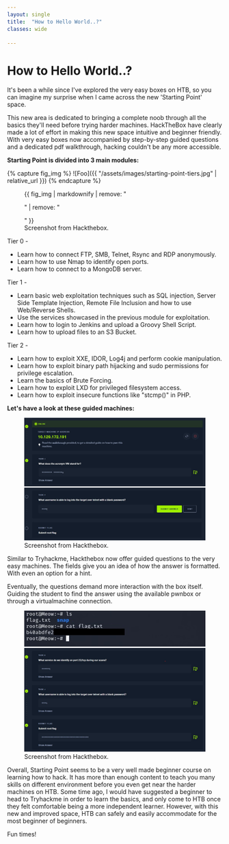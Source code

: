 ```yaml
---
layout: single
title:  "How to Hello World..?"
classes: wide

---
```


# How to Hello World..?


It's been a while since I've explored the very easy boxes on HTB, so you can imagine my surprise when I came across the new 'Starting Point' space.

This new area is dedicated to bringing a complete noob through all the basics they'll need before trying harder machines. 
HackTheBox have clearly made a lot of effort in making this new space intuitive and beginner friendly. With very easy boxes now accompanied by step-by-step guided questions and a dedicated pdf walkthrough, hacking couldn't be any more accessible.

**Starting Point is divided into 3 main modules:**

{% capture fig_img %}
![Foo]({{ "/assets/images/starting-point-tiers.jpg" | relative_url }})
{% endcapture %}

<figure>
  {{ fig_img | markdownify | remove: "<p>" | remove: "</p>" }}
  <figcaption>Screenshot from Hackthebox.</figcaption>
</figure>

Tier 0 - 
* Learn how to connect FTP, SMB, Telnet, Rsync and RDP anonymously.
* Learn how to use Nmap to identify open ports.
* Learn how to connect to a MongoDB server.

Tier 1 - 
* Learn basic web exploitation techniques such as SQL injection, Server Side Template Injection, Remote File Inclusion and how to use Web/Reverse Shells.
* Use the services showcased in the previous module for exploitation.
* Learn how to login to Jenkins and upload a Groovy Shell Script.
* Learn how to upload files to an S3 Bucket.

Tier 2 -
* Learn how to exploit XXE, IDOR, Log4j and perform cookie manipulation.
* Learn how to exploit binary path hijacking and sudo permissions for privilege escalation.
* Learn the basics of Brute Forcing.
* Learn how to exploit LXD for privileged filesystem access.
* Learn how to exploit insecure functions like "stcmp()" in PHP.

**Let's have a look at these guided machines:**

<figure class="half">
    <a href="/assets/images/guided-questions.jpg"><img src="/assets/images/guided-questions.jpg"></a>
    <a href="/assets/images/guided-questions-2.jpg"><img src="/assets/images/guided-questions-2.jpg"></a>
    <figcaption>Screenshot from Hackthebox.</figcaption>
</figure>

Similar to Tryhackme, Hackthebox now offer guided questions to the very easy machines. The fields give you an idea of how the answer is formatted. With even an option for a hint.

Eventually, the questions demand more interaction with the box itself. Guiding the student to find the answer using the available pwnbox or through a virtualmachine connection. 

<figure class="half">
    <a href="/assets/images/meow-root-flag.jpg"><img src="/assets/images/meow-root-flag.jpg"></a>
    <a href="/assets/images/guided-questions-3.jpg"><img src="/assets/images/guided-questions-3.jpg"></a>
    <figcaption>Screenshot from Hackthebox.</figcaption>
</figure>

Overall, Starting Point seems to be a very well made beginner course on learning how to hack. It has more than enough content to teach you many skills on different environment before you even get near the harder machines on HTB.
Some time ago, I would have suggested a beginner to head to Tryhackme in order to learn the basics, and only come to HTB once they felt comfortable being a more independent learner. However, with this new and improved space, HTB can safely and easily accommodate for the most beginner of beginners.

Fun times!